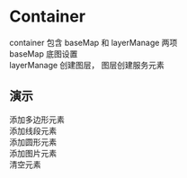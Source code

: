 # Container

container 包含 baseMap 和 layerManage 两项  
baseMap 底图设置  
layerManage 创建图层， 图层创建服务元素

## 演示

<div class="w-[500px] h-[700px]">
  <div class="flex w-full">
    <div class="flex mb-2">
      <el-button class="mr-2" size="small" @click="addPolygon">添加多边形元素</el-button>
    </div>
    <div class="flex mb-2">
      <el-button class="mr-2" size="small" @click="addLine">添加线段元素</el-button>
    </div>
    <div class="flex mb-2">
      <el-button class="mr-2" size="small" @click="addCircle">添加圆形元素</el-button>
    </div>
    <div class="flex mb-2">
      <el-button class="mr-2" size="small" @click="addImage">添加图片元素</el-button>
    </div>
    <div class="flex mb-2">
      <el-button class="mr-2" size="small" @click="clean">清空元素</el-button>
    </div>
  </div>
  <div class="w-[500px] h-[500px] border" ref="mapRef"></div>
</div>

<script setup lang="ts">
  import { createMap } from "web-map-service";
  import { ref, onMounted, reactive } from 'vue'

  const mapRef = ref<HTMLElement>()
  let layer
  function addPolygon() {
    let data = []
    for (let i = 0;  i < 4; i++ ) {
      data.push([Math.random() * 10000, Math.random() * 10000])
    }
    const elementPolygon = layer.create({
      type: 'polygon',
      data
    })
  }

  function clean() {
    layer.clean()
  }

  function addLine() {
    let data = []
    for (let i = 0;  i < 3; i++ ) {
      data.push([Math.random() * 10000, Math.random() * 10000])
    }
    const elementLine = layer.create({
      type: 'line',
      style: {
        stroke: {
          color: 'pink',
          width: 2
        }
      },
      data
    })
  }

  function addCircle() {
    const elementCircle = layer.create({
      type: 'circle',
      style: {
        stroke: {
          color: 'blue',
          width: 2
        }
      },
      data: {
        center: [Math.random()* 10000, Math.random()* 10000],
        radius: Math.random()* 1000
      }
    })
  }

  function addImage() {
    const elementCircle = layer.create({
      type: 'image',
      image: {
        src: 'https://raw.githubusercontent.com/zhuyue6/web-map-service/main/public/images/position.png',
      },
      data: [Math.random()* 10000, Math.random()* 10000],
    })
  }

  onMounted(()=> {
    const map = createMap({
      el: mapRef.value,
    })
  
    layer = map.container.layerManager.create({
      type: 'test'
    })
  
    const elementPolygon = layer.create({
      type: 'polygon',
      rotate: 30,
      data: [[2000, 4000], [3000, 4000], [3000, 3000], [2000, 2000]]
    })
    const elementLine = layer.create({
      type: 'line',
      data: [[7000, 4000], [6000, 4000], [3000, 6000], [2000, 2000]]
    })
    const elementCircle = layer.create({
      type: 'circle',
      rotate: 30,
      data: {
        center: [6000, 6000],
        radius: 600
      }
    })
    const elementImage = layer.create({
      type: 'image',
      rotate: 30,
      image: {
        src: 'https://raw.githubusercontent.com/zhuyue6/web-map-service/main/public/images/position.png',
        width: 60,
        height: 60
      },
      data: [5000, 6000]
    })
  })
</script>